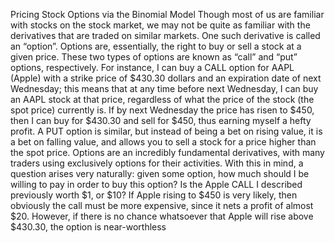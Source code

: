 Pricing Stock Options via the Binomial Model
Though most of us are familiar with stocks on the stock market, we may not be quite as familiar with
the derivatives that are traded on similar markets. One such derivative is called an “option”. Options
are, essentially, the right to buy or sell a stock at a given price. These two types of options are known as
“call” and “put” options, respectively. For instance, I can buy a CALL option for AAPL (Apple) with
a strike price of $430.30 dollars and an expiration date of next Wednesday; this means that at any time
before next Wednesday, I can buy an AAPL stock at that price, regardless of what the price of the stock
(the spot price) currently is. If by next Wednesday the price has risen to $450, then I can buy for $430.30
and sell for $450, thus earning myself a hefty profit. A PUT option is similar, but instead of being a bet
on rising value, it is a bet on falling value, and allows you to sell a stock for a price higher than the spot
price. Options are an incredibly fundamental derivatives, with many traders using exclusively options for
their activities. With this in mind, a question arises very naturally: given some option, how much should
I be willing to pay in order to buy this option? Is the Apple CALL I described previously worth $1, or
$10? If Apple rising to $450 is very likely, then obviously the call must be more expensive, since it nets
a profit of almost $20. However, if there is no chance whatsoever that Apple will rise above $430.30, the
option is near-worthless